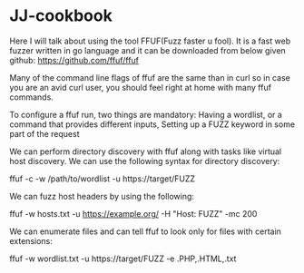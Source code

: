 # JJ-cookbook

Here I will talk about using the tool FFUF(Fuzz faster u fool).
It is a fast web fuzzer written in go language and it can be downloaded from below given github:
https://github.com/ffuf/ffuf

Many of the command line flags of ffuf are the same than in curl so in case you are an avid curl user, you should feel right at home with many ffuf commands.

To configure a ffuf run, two things are mandatory:
Having a wordlist, or a command that provides different inputs, Setting up a FUZZ keyword in some part of the request


We can perform directory discovery with ffuf along with tasks like virtual host discovery.
We can use the following syntax for directory discovery:

ffuf -c -w /path/to/wordlist -u https://target/FUZZ

We can fuzz host headers by using the following:

ffuf -w hosts.txt -u https://example.org/ -H "Host: FUZZ" -mc 200

We can enumerate files and can tell ffuf to look only for files with certain extensions:

ffuf -w wordlist.txt -u https://target/FUZZ -e .PHP,.HTML,.txt
